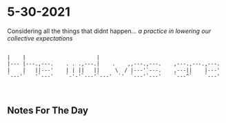 # 5-30-2021 

Considering all the things that didnt happen... _a practice in lowering our collective expectations_

 ```txt                                                                                                                                       
                                                                                                                      
|    |                       |                                                |    o|    |            |              |
|--- |---.,---.    . . .,---.|    .    ,,---.,---.    ,---.,---.,---.    ,---.|--- .|    |        ,---|,---.,---.,---|
|    |   ||---'    | | ||   ||     \  / |---'`---.    ,---||    |---'    `---.|    ||    |        |   ||---',---||   |
`---'`   '`---'    `-'-'`---'`---'  `'  `---'`---'    `---^`    `---'    `---'`---'``---'`---'    `---'`---'`---^`---'
                                                                                                                                                                                            
                                                                                      
 ```
 
## Notes For The Day
